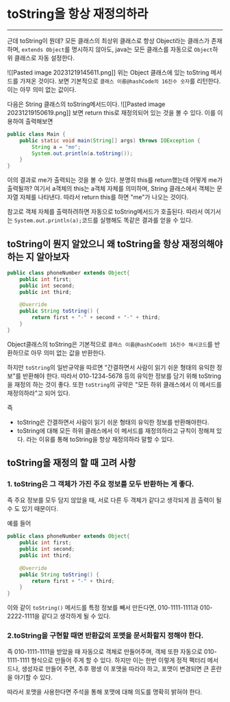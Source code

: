 # toString을 항상 재정의하라
---
근데 toString이 뭔데?
모든 클래스의 최상위 클래스로 항상 Object라는 클래스가 존재하며,
`extends Object`를 명시하지 않아도, java는 모든 클래스를 자동으로 `Object`하위 클래스로 자동 설정한다.

![[Pasted image 20231219145611.png]]
위는 Object 클래스에 있는 toString 메서드를 가져온 것이다.
보면 기본적으로 `클래스 이름@hashCode의 16진수 숫자`를 리턴한다.
이는 아무 의미 없는 값이다.

다음은 String 클래스의 toString메서드이다.
![[Pasted image 20231219150619.png]]
보면 return this로 재정의되어 있는 것을 볼 수 있다.
이를 이용하여 출력해보면
```java
public class Main {  
    public static void main(String[] args) throws IOException {  
        String a = "me";  
        System.out.println(a.toString());  
    }  
}
```
이의 결과로 me가 출력되는 것을 볼 수 있다.
분명히 this를 return했는데 어떻게 me가 출력될까?
여기서 a객체의 this는 a객체 자체를 의미하며, String 클래스에서 객체는 문자열 자체를 나타낸다. 따라서 return this를 하면 "me"가 나오는 것이다.

참고로 객체 자체를 출력하려하면 자동으로 toString메서드가 호출된다.
따라서 여기서는 `System.out.println(a);`코드를 실행해도 똑같은 결과를 얻을 수 있다.
## toString이 뭔지 알았으니 왜 toString을 항상 재정의해야 하는 지 알아보자
```java
public class phoneNumber extends Object{  
    public int first;  
    public int second;  
    public int third;  
  
    @Override  
    public String toString() {  
        return first + "-" + second + "-" + third;  
    }  
}
```
Object클래스의 toString은 기본적으로 `클래스 이름@hashCode의 16진수 해시코드`를 반환하므로 아무 의미 없는 값을 반환한다.

하지만 `toString`의 일반규약을 따르면 "간결하면서 사람이 읽기 쉬운 형태의 유익한 정보"를 반환해야 한다.
따라서 010-1234-5678 등의 유익한 정보를 담기 위해 toString을 재정의 하는 것이 좋다.
또한 `toString`의 규약은 "모든 하위 클래스에서 이 메서드를 재정의하라"고 되어 있다.

즉
* toString은 간결하면서 사람이 읽기 쉬운 형태의 유익한 정보를 반환해야한다.
* toString에 대해 모든 하위 클래스에서 이 메서드를 재정의하라고 규칙이 정해져 있다.
라는 이유를 통해 toString을 항상 재정의하라 말할 수 있다.

## toString을 재정의 할 때 고려 사항
### 1. toString은 그 객체가 가진 주요 정보를 모두 반환하는 게 좋다.
즉 주요 정보를 모두 담지 않았을 때, 서로 다른 두 객체가 같다고 생각되게 끔 출력이 될 수 도 있기 때문이다.

예를 들어
```java
public class phoneNumber extends Object{  
    public int first;  
    public int second;  
    public int third;  
  
    @Override  
    public String toString() {  
        return first + "-" + third;  
    }  
}
```
이와 같이 `toString()` 메서드를 특정 정보를 빼서 만든다면, 010-1111-1111과 010-2222-1111을 같다고 생각하게 될 수 있다.

### 2.toString을 구현할 때면 반환값의 포맷을 문서화할지 정해야 한다.
즉 010-1111-1111을 받았을 때 자동으로 객체로 만들어주며, 객체 또한 자동으로 010-1111-1111 형식으로 만들어 주게 할 수 있다.
하지만 이는 한번 이렇게 정적 팩터리 메서드나, 생성자로 만들어 주면, 추후 평생 이 포맷을 따라야 하고, 포맷이 변경되면 큰 혼란을 야기할 수 있다.

따라서 포맷을 사용한다면 주석을 통해 포맷에 대해 의도를 명확히 밝혀야 한다.
